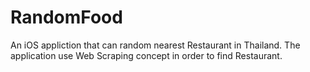 # RandomFood
An iOS appliction that can random nearest Restaurant in Thailand. The application use Web Scraping concept in order to find Restaurant.
